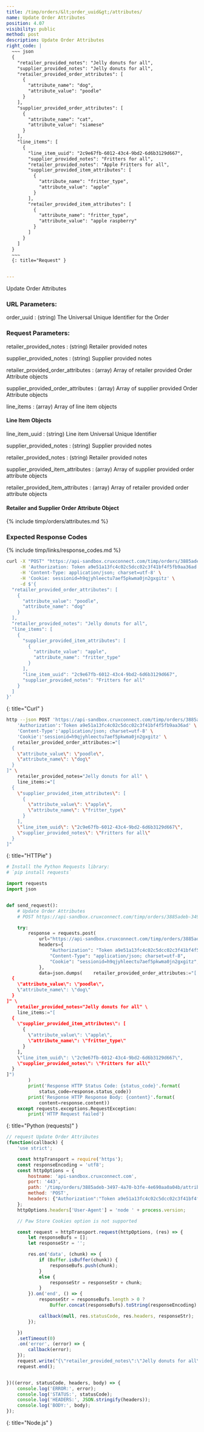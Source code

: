 ```yaml
---
title: /timp/orders/&lt;order_uuid&gt;/attributes/
name: Update Order Attributes
position: 4.07
visibility: public
method: post
description: Update Order Attributes
right_code: |
  ~~~ json
  {
    "retailer_provided_notes": "Jelly donuts for all",
    "supplier_provided_notes": "Jelly donuts for all",
    "retailer_provided_order_attributes": [
      {
        "attribute_name": "dog",
        "attribute_value": "poodle"
      }
    ],
    "supplier_provided_order_attributes": [
      {
        "attribute_name": "cat",
        "attribute_value": "siamese"
      }
    ],
    "line_items": [
      {
        "line_item_uuid": "2c9e67fb-6012-43c4-9bd2-6d6b3129d667",
        "supplier_provided_notes": "Fritters for all",
        "retailer_provided_notes": "Apple Fritters for all",
        "supplier_provided_item_attributes": [
          {
            "attribute_name": "fritter_type",
            "attribute_value": "apple"
          }
        ],
        "retailer_provided_item_attributes": [
          {
            "attribute_name": "fritter_type",
            "attribute_value": "apple raspberry"
          }
        ]
      }
    ]
  }
  ~~~
  {: title="Request" }


---
```

Update Order Attributes

### URL Parameters:

order_uuid
: (string) The Universal Unique Identifier for the Order

### Request Parameters:

retailer_provided_notes
: (string) Retailer provided notes

supplier_provided_notes
: (string) Supplier provided notes

retailer_provided_order_attributes
: (array) Array of retailer provided Order Attribute objects

supplier_provided_order_attributes
: (array) Array of supplier provided Order Attribute objects

line_items
: (array) Array of line item objects

#### Line Item Objects

line_item_uuid
: (string) Line item Universal Unique Identifier

supplier_provided_notes
: (string) Supplier provided notes

retailer_provided_notes
: (string) Retailer provided notes

supplier_provided_item_attributes
: (array) Array of supplier provided order attribute objects

retailer_provided_item_attributes
: (array) Array of retailer provided order attribute objects

#### Retailer and Supplier Order Attribute Object

{% include timp/orders/attributes.md %}

### Expected Response Codes

{% include timp/links/response_codes.md %}


~~~ bash
curl -X "POST" "https://api-sandbox.cruxconnect.com/timp/orders/3885adeb-3497-4a70-b3fe-4e690aa0a04b/attributes/" \
     -H 'Authorization: Token a9e51a13fc4c02c5dcc02c3f41bf4f5fb9aa36ad' \
     -H 'Content-Type: application/json; charset=utf-8' \
     -H 'Cookie: sessionid=h9qjyhleectu7aef5pkwma0jn2gxgitz' \
     -d $'{
  "retailer_provided_order_attributes": [
    {
      "attribute_value": "poodle",
      "attribute_name": "dog"
    }
  ],
  "retailer_provided_notes": "Jelly donuts for all",
  "line_items": [
    {
      "supplier_provided_item_attributes": [
        {
          "attribute_value": "apple",
          "attribute_name": "fritter_type"
        }
      ],
      "line_item_uuid": "2c9e67fb-6012-43c4-9bd2-6d6b3129d667",
      "supplier_provided_notes": "Fritters for all"
    }
  ]
}'

~~~
{: title="Curl" }

~~~ bash
http --json POST 'https://api-sandbox.cruxconnect.com/timp/orders/3885adeb-3497-4a70-b3fe-4e690aa0a04b/attributes/' \
    'Authorization':'Token a9e51a13fc4c02c5dcc02c3f41bf4f5fb9aa36ad' \
    'Content-Type':'application/json; charset=utf-8' \
    'Cookie':'sessionid=h9qjyhleectu7aef5pkwma0jn2gxgitz' \
    retailer_provided_order_attributes:="[
  {
    \"attribute_value\": \"poodle\",
    \"attribute_name\": \"dog\"
  }
]" \
    retailer_provided_notes="Jelly donuts for all" \
    line_items:="[
  {
    \"supplier_provided_item_attributes\": [
      {
        \"attribute_value\": \"apple\",
        \"attribute_name\": \"fritter_type\"
      }
    ],
    \"line_item_uuid\": \"2c9e67fb-6012-43c4-9bd2-6d6b3129d667\",
    \"supplier_provided_notes\": \"Fritters for all\"
  }
]"

~~~
{: title="HTTPie" }

~~~ python
# Install the Python Requests library:
# `pip install requests`

import requests
import json


def send_request():
    # Update Order Attributes
    # POST https://api-sandbox.cruxconnect.com/timp/orders/3885adeb-3497-4a70-b3fe-4e690aa0a04b/attributes/

    try:
        response = requests.post(
            url="https://api-sandbox.cruxconnect.com/timp/orders/3885adeb-3497-4a70-b3fe-4e690aa0a04b/attributes/",
            headers={
                "Authorization": "Token a9e51a13fc4c02c5dcc02c3f41bf4f5fb9aa36ad",
                "Content-Type": "application/json; charset=utf-8",
                "Cookie": "sessionid=h9qjyhleectu7aef5pkwma0jn2gxgitz",
            },
            data=json.dumps(    retailer_provided_order_attributes:="[
  {
    \"attribute_value\": \"poodle\",
    \"attribute_name\": \"dog\"
  }
]" \
    retailer_provided_notes="Jelly donuts for all" \
    line_items:="[
  {
    \"supplier_provided_item_attributes\": [
      {
        \"attribute_value\": \"apple\",
        \"attribute_name\": \"fritter_type\"
      }
    ],
    \"line_item_uuid\": \"2c9e67fb-6012-43c4-9bd2-6d6b3129d667\",
    \"supplier_provided_notes\": \"Fritters for all\"
  }
]")
        )
        print('Response HTTP Status Code: {status_code}'.format(
            status_code=response.status_code))
        print('Response HTTP Response Body: {content}'.format(
            content=response.content))
    except requests.exceptions.RequestException:
        print('HTTP Request failed')

~~~
{: title="Python (requests)" }

~~~ javascript
// request Update Order Attributes
(function(callback) {
    'use strict';

    const httpTransport = require('https');
    const responseEncoding = 'utf8';
    const httpOptions = {
        hostname: 'api-sandbox.cruxconnect.com',
        port: '443',
        path: '/timp/orders/3885adeb-3497-4a70-b3fe-4e690aa0a04b/attributes/',
        method: 'POST',
        headers: {"Authorization":"Token a9e51a13fc4c02c5dcc02c3f41bf4f5fb9aa36ad","Content-Type":"application/json; charset=utf-8","Cookie":"sessionid=h9qjyhleectu7aef5pkwma0jn2gxgitz"}
    };
    httpOptions.headers['User-Agent'] = 'node ' + process.version;

    // Paw Store Cookies option is not supported

    const request = httpTransport.request(httpOptions, (res) => {
        let responseBufs = [];
        let responseStr = '';

        res.on('data', (chunk) => {
            if (Buffer.isBuffer(chunk)) {
                responseBufs.push(chunk);
            }
            else {
                responseStr = responseStr + chunk;
            }
        }).on('end', () => {
            responseStr = responseBufs.length > 0 ?
                Buffer.concat(responseBufs).toString(responseEncoding) : responseStr;

            callback(null, res.statusCode, res.headers, responseStr);
        });

    })
    .setTimeout(0)
    .on('error', (error) => {
        callback(error);
    });
    request.write("{\"retailer_provided_notes\":\"Jelly donuts for all\",\"retailer_provided_order_attributes\":[{\"attribute_name\":\"dog\",\"attribute_value\":\"poodle\"}],\"line_items\":[{\"line_item_uuid\":\"2c9e67fb-6012-43c4-9bd2-6d6b3129d667\",\"supplier_provided_notes\":\"Fritters for all\",\"supplier_provided_item_attributes\":[{\"attribute_name\":\"fritter_type\",\"attribute_value\":\"apple\"}]}]}")
    request.end();


})((error, statusCode, headers, body) => {
    console.log('ERROR:', error);
    console.log('STATUS:', statusCode);
    console.log('HEADERS:', JSON.stringify(headers));
    console.log('BODY:', body);
});

~~~
{: title="Node.js" }
